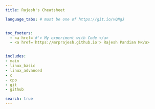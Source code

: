 ```yaml
---
title: Rajesh's Cheatsheet

language_tabs: # must be one of https://git.io/vQNgJ


toc_footers:
  - <a href='#'> My experiment with Code </a>
  - <a href='https://mrprajesh.github.io'> Rajesh Pandian M</a>


includes:
- main
- linux_basic
- linux_advanced
- c
- cpp
- git
- github

search: true
---
```


